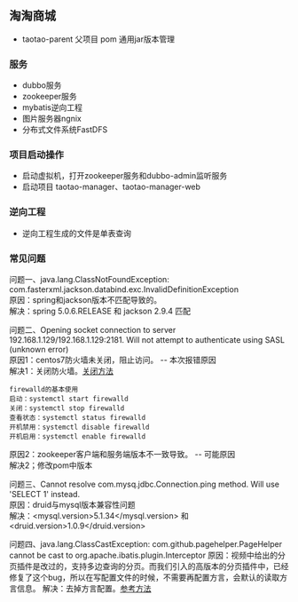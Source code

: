 ## 淘淘商城 

* taotao-parent 父项目 pom 通用jar版本管理

### 服务

+ dubbo服务
+ zookeeper服务
+ mybatis逆向工程
+ 图片服务器ngnix
+ 分布式文件系统FastDFS

### 项目启动操作

+ 启动虚拟机，打开zookeeper服务和dubbo-admin监听服务
+ 启动项目 taotao-manager、taotao-manager-web

### 逆向工程  

+ 逆向工程生成的文件是单表查询

### 常见问题

问题一、java.lang.ClassNotFoundException: com.fasterxml.jackson.databind.exc.InvalidDefinitionException  
原因：spring和jackson版本不匹配导致的。  
解决：spring 5.0.6.RELEASE 和 jackson 2.9.4 匹配  

问题二、Opening socket connection to server 192.168.1.129/192.168.1.129:2181. Will not attempt to authenticate using SASL 
(unknown error)  
原因1：centos7防火墙未关闭，阻止访问。 -- 本次报错原因  
解决1：关闭防火墙。[关闭方法](https://www.cnblogs.com/moxiaoan/p/5683743.html)
```
firewalld的基本使用
启动：systemctl start firewalld
关闭：systemctl stop firewalld
查看状态：systemctl status firewalld 
开机禁用：systemctl disable firewalld
开机启用：systemctl enable firewalld
```
原因2：zookeeper客户端和服务端版本不一致导致。 -- 可能原因  
解决2；修改pom中版本  

问题三、Cannot resolve com.mysq.jdbc.Connection.ping method.  Will use 'SELECT 1' instead.  
原因：druid与mysql版本兼容性问题  
解决：<mysql.version>5.1.34</mysql.version> 和 <druid.version>1.0.9</druid.version>

问题四、java.lang.ClassCastException: com.github.pagehelper.PageHelper cannot be cast to org.apache.ibatis.plugin.Interceptor
原因：视频中给出的分页插件是改过的，支持多边查询的分页。而我们引入的高版本的分页插件中，已经修复了这个bug，所以在写配置文件的时候，不需要再配置方言，会默认的读取方言信息。
解决：去掉方言配置。[参考方法](https://blog.csdn.net/ljm15832631631/article/details/78639487)
